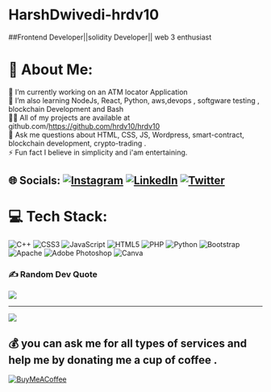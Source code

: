 # HarshDwivedi-hrdv10
##Frontend Developer||solidity Developer|| web 3 enthusiast 
# 💫 About Me:
🔭 I’m currently working on an ATM locator Application<br>🌱 I’m also learning NodeJs, React, Python, aws,devops , softgware testing  , blockchain Development and Bash<br>👨‍💻  All of my projects are available at github.com/https://github.com/hrdv10/hrdv10<br>💬 Ask me questions about HTML, CSS, JS, Wordpress, smart-contract, blockchain development, crypto-trading .<br>⚡ Fun fact I believe in simplicity  and i'am entertaining.


## 🌐 Socials: [![Instagram](https://img.shields.io/badge/Instagram-%23E4405F.svg?logo=Instagram&logoColor=white)](https://instagram.com/highvedy) [![LinkedIn](https://img.shields.io/badge/LinkedIn-%230077B5.svg?logo=linkedin&logoColor=white)](https://www.linkedin.com/in/harsh-dwivedi-8565121b4/)  [![Twitter](https://img.shields.io/badge/Twitter-%231DA1F2.svg?logo=Twitter&logoColor=white)](https://twitter.com/HAshvedy) 

# 💻 Tech Stack:
![C++](https://img.shields.io/badge/c++-%2300599C.svg?style=for-the-badge&logo=c%2B%2B&logoColor=white) ![CSS3](https://img.shields.io/badge/css3-%231572B6.svg?style=for-the-badge&logo=css3&logoColor=white) ![JavaScript](https://img.shields.io/badge/javascript-%23323330.svg?style=for-the-badge&logo=javascript&logoColor=%23F7DF1E) ![HTML5](https://img.shields.io/badge/html5-%23E34F26.svg?style=for-the-badge&logo=html5&logoColor=white)  ![PHP](https://img.shields.io/badge/php-%23777BB4.svg?style=for-the-badge&logo=php&logoColor=white) ![Python](https://img.shields.io/badge/python-3670A0?style=for-the-badge&logo=python&logoColor=ffdd54)  ![Bootstrap](https://img.shields.io/badge/bootstrap-%23563D7C.svg?style=for-the-badge&logo=bootstrap&logoColor=white)  ![Apache](https://img.shields.io/badge/apache-%23D42029.svg?style=for-the-badge&logo=apache&logoColor=white)  ![Adobe Photoshop](https://img.shields.io/badge/adobephotoshop-%2331A8FF.svg?style=for-the-badge&logo=adobephotoshop&logoColor=white) ![Canva](https://img.shields.io/badge/Canva-%2300C4CC.svg?style=for-the-badge&logo=Canva&logoColor=white)


### ✍️ Random Dev Quote
![](https://quotes-github-readme.vercel.app/api?type=horizontal&theme=tokyonight)

---
[![](https://visitcount.itsvg.in/api?id=techvaness&icon=0&color=9)](https://visitcount.itsvg.in)

  ## 💰 you can ask me for all types of services and help me by donating me a cup of coffee . 
  [![BuyMeACoffee](https://img.shields.io/badge/Buy%20Me%20a%20Coffee-ffdd00?style=for-the-badge&logo=buy-me-a-coffee&logoColor=black)](https://www.buymeacoffee.com/highvedy)

  
